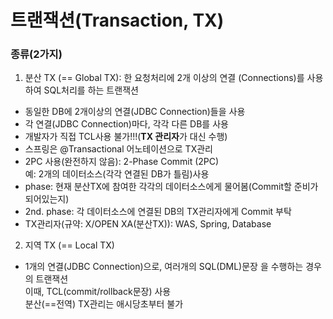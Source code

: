# 트랜잭션(Transaction, TX)

### 종류(2가지)

1.  분산 TX (== Global TX): 한 요청처리에 2개 이상의 연결
(Connections)를 사용하여 SQL처리를 하는 트랜잭션
- 동일한 DB에 2개이상의 연결(JDBC Connection)들을 사용
- 각 연결(JDBC Connection)마다, 각각 다른 DB를 사용
- 개발자가 직접 TCL사용 불가!!!(**TX 관리자**가 대신 수행)
- 스프링은 @Transactional 어노테이션으로 TX관리
- 2PC 사용(완전하지 않음): 2-Phase Commit (2PC)  
예: 2개의 데이터소스(각각 연결된 DB가 틀림)사용  
- phase: 현재 분산TX에 참여한 각각의 데이터소스에게
물어봄(Commit할 준비가 되어있는지)
- 2nd. phase: 각 데이터소스에 연결된 DB의 TX관리자에게
Commit 부탁  
- TX관리자(규약: X/OPEN XA(분산TX)): WAS, Spring, Database

2. 지역 TX (== Local TX)
- 1개의 연결(JDBC Connection)으로, 여러개의 SQL(DML)문장 을 수행하는 경우의 트랜잭션    
이때, TCL(commit/rollback문장) 사용  
분산(==전역) TX관리는 애시당초부터 불가
